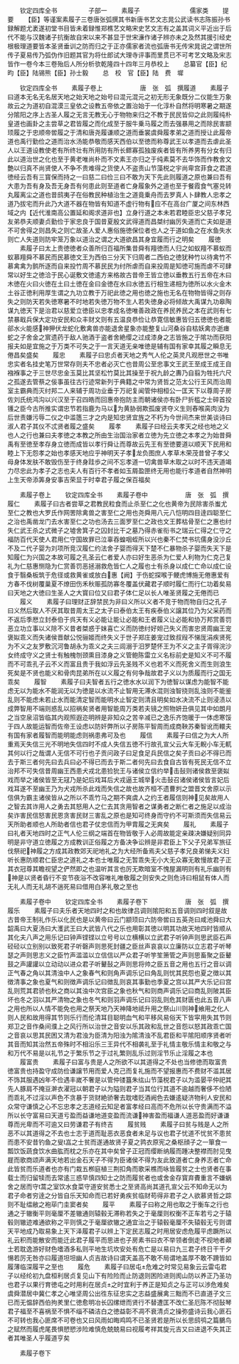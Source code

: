 　　钦定四库全书　　　　　子部一
　　素履子　　　　　　　　儒家类
　　提要
　　【臣】等谨案素履子三卷唐张弧撰其书新唐书艺文志晁公武读书志陈振孙书録解题尤袤遂初堂书目皆未着録惟郑樵艺文略宋史艺文志有之盖其词义平近出于后代不能与汉魏诸子抗衡故自宋以来不甚显于世宋濓作诸子辨亦未之及然其援引经史根极理道要皆本圣贤垂训之防而归之于正亦儒家者流也弧唐书无传宋晁说之谓世所传子夏易传乃弧伪作旧题其官为将仕郎试大理寺评事而里贯已不可考艺文略及宋志皆作一卷今本三卷殆后人所分析欤乾隆四十四年三月恭校上
　　总纂官【臣】纪昀【臣】陆锡熊【臣】孙士毅
　　总　校　官【臣】陆　费　墀















　　钦定四库全书
　　素履子卷上　　　　　　唐　张　弧　撰履道
　　素履子曰道本无名无名居天地之始天地之始号曰混元混元之初无形无象既分二仪能生万象故云之为道初自混漠三皇依之设教五帝依之置治始于一化淳朴自然将明寒暑之期遂分隂阳之序上古圣人履之无言无教无心于物物来归之不教于民民皆仰之此则履纯朴皇道也画卦之主尝草之君皆履之而化成至于服牛乗马履之而去强暴用之而除民害颛顼履之于忠顺帝喾履之于清和唐尧履谦顺之道而垂裳虞舜履孝弟之道而授让此履帝道也禹行勤俭之道而治水汤能恭敬而感天西伯以至徳而称尊武王以孝道而去虐此圣人以王道设教使老有所终壮有所用防有所长鳏寡孤独废疾者皆有所养男有分女有归此以道治世之化也至于黄老唯尚朴而不文素王亦归之于纯素莫不去华饰而作教舍文艶以归真不尚贤使人不争不贵难得之货使人不盗责山节藻棁之宇尚卑宫菲食之君道徳经云吾有三寳保而持之一曰慈二曰俭三曰不敢为天下先此则履道之原也兼曰吾有大患为吾有身及吾无身吾有何患此则至道者亡身履象外之道也至于餐霞食气塞兑转丸履离尘之道也昔鸱夷子在俗教民种植治生之道竟乗舟而去罗真人卜肆教人忠孝之道乃拔宅而升此乃大道不器在物皆有知道不虚行物有应不在高台广厦之间东林西域之内【近代淮南高公置延和阁求道非也】立身行道之本未若君睦臣忠父慈子孝兄友弟恭夫顺妻贞勤俭于家忠良于国昔夏殷文武得道而昌桀纣幽厉失道而亡夫如是道不可舍得之则昌失之则亡故圣人爱人惠俗施徳保位者也人之于道如鱼之在水鱼失水则亡人失道则防牢笼万象以道治之谓之大道欲昌其身宜履而行之明矣
　　履徳
　　素履子曰太上贵徳徳者众善所归百福所集昔舜有羶徳而人归之如蚁羶不慕蚁而蚁慕羶舜不慕民而民慕徳文王为西伯三分天下归周者二西伯之徳犹种竹以待禽竹不慕禽禽为鹯所逐而自来投竹周不慕民民为纣所虐而自来投周是知徳可施而虐不可肆常以好生之徳洽于民心诞敷文徳逺方来格故古昔帝王皆立徳以垂教五行五帝在木曰木徳在火曰火徳在土曰土徳在金曰金徳在水曰水徳五行相生递相为徳所以水火金木土谷正徳利用厚生谓之九功立教于万祀此徳之用也徳之施也无名在物物皆得之则存失之则防天若失徳寒暑不时地若失徳万物不生人若失徳身必将倾故大禹谋九功皋陶谋九徳天下是治君以慈爱立徳臣以忠孝成名徳唯善政政在养民养民之本在武则有七禁暴戢兵保大定功安民和众丰财文则有五温良恭俭让恭寛信敏惠皆归五徳徳也者能郤水火能感神狎伏龙蛇化敷禽兽亦能退舍星象亦能整复山河桑谷自枯妖禽亦逝瘗蛇之子舍金之賔遗药于敌人驰酒于盗者舍絶缨之过成漆身之志皆施之于隂功而获阳报夫如是宜施之于万类不可失之于一言天道无亲唯徳是辅有国有家幸其履之瞬息无倦昌矣盛矣
　　履忠
　　素履子曰忠贞者天地之秀气人伦之英灵凡观厯世之书唯忠实者名挂史笔万世常存则夫不忠者必灭亡也昔周公至忠事文王武王至成王成王自襁褓事之于三世尽忠金玉莫比其坚松竹莫比其操至于祝九龄之夀乃自翦为牲托六尺之孤遂去管蔡之佞事虽往古行迹常新列于典籍之中常为贤哲之范太公行王风而治周室主霸典而灭纣邦二人来辅于周功业垂于万祀复闻管仲相桓公一匡天下以尊周子房佐刘氏统鸿沟以兴汉至于召四皓而回惠帝抱防主而朝诸侯亦有卧尸折槛之士碎首投镬之臣今古所推实谓忠节若指鹿为马以为黄胁弱欺孤废贤夺义生则舂喉脔肉没为后世责嫌污辱二仪之中滥簉三才之内是知忠贤宜旌之不朽为今世间杰来世美谈诗曰淑人君子其仪不忒贤者履之盛矣
　　履孝
　　素履子曰经云夫孝天之经也地之义也人之行也兼曰夫孝徳之本教之所由生治国治家者立徳为先立徳之本孝之为始昔舜禹有至徳至孝存身立徳而成皆以孝行舜让而尊故云先王有至徳要道以顺天下民用和睦上下无怨孝之始也孝感天地应乎神明天子孝龙负图庶人孝草木荣茂昔曾子孝父母身体发肤不敢毁伤至于终身跬歩之间不忘孝道一切禽兽草木取之以时不违天道竭力尽忠此为孝子之志也夫人有百行不孝者如玉屑盈匣终无用也能行孝道者自然神明上生天帝添筭身安事吉荣显于时幸君子履之保百福矣














　　素履子卷上
　　钦定四库全书
　　素履子卷中　　　　　　唐　张　弧　撰履仁
　　素履子曰古者尝草之君教民粒食而止杀至仁之化也黄帝为民除害杀蚩尤至仁之教也大罗氏作网罟除禽兽之害至仁之用也尧舜用八元八恺明四目逹四聪至仁之治也禹凿龙门去水害至仁之功也汤去三面罗至仁之政也文王葬枯骨至仁之惠也纣失仁武王杀之式微子之墟舍箕子之囚封比干之墓乃得赤雀衔书之瑞云仁得之仁守之福防百代天使人君用仁守国故罪已泣辜吞蝗咽蛭所以兴也秦不仁焚书坑儒身没沙丘不及二代子婴为刘项所竞汉履仁约法舍子婴而得天下楚不仁暴物杀子婴而失天下是知履仁为兴国之本故可履之孔圣云仁者爱人亦曰好生恶杀为仁爱人利物为仁克己复礼为仁慈惠恻隐为仁赏善罚恶拯溺救危皆仁人之履也士有杀身以成仁亡命以成仁设食于翳桑板筑于危径或救黄雀或放白惠【阙】于伤蛇探喉于鲠虎博施无倦惠爱有方春不伐树覆巢夏不燎田伤禾秋赈孤防寡冬覆盖伏藏君子顺时履仁而行仁功着矣易曰天地之大徳曰生圣人之大寳曰位又曰君子体仁足以长人唯圣贤履之无倦而已
　　履义
　　素履子曰理财正辞禁民为非曰义所以义者不竞于物而物自归之孔子曰义然后取人不厌其取昔周太王之太子曰泰伯太王有疾泰伯义譲其位乃为父采药而不返后季厯立封泰伯于呉天有义必能让能让必能和王者履义让必能和协万邦赏善罚恶立功立事以义除不义昔者桀惑于妺喜亡义而防徳纣好妲己失义而害忠贤周幽王宠褒姒乖义而失诸侯晋献公悦骊姬而终失义于世子郑庄姜宠过致叔叚不悌厐涓疾贤死为不义之友罗敷沉河鲁胡永为乖义之夫三闾溺于汨罗楚怀王为不义之主子胥得浣沙女终成守义之贤士有触槐刎颈熏目漆身之义管鲍陈雷立义名标前史是知义不可不履而不可乖孔子云不义而富且贵于我如浮云先圣贱不义也若不义而死舍义而生则浪生死矣是不贤也能义和骨肉昆弟所在以义履之有何争哉故君子义以为质履而行之国无乖矣
　　履智
　　素履子曰夫智者五行之徳水水以润下为徳智以谋虑为能智不能虑无以为能水不能润无以为徳是以水流不止智用无滞水混则浊智挠则乱浊则不能鉴乱则不能虑未若止水而能清定智而能明水止智定则清且明矣如水决流不止则浸渍以成弊智用不端则惑乱以招祸矣贤者用智能周万类若夫镜之照物妍丑俱见其中如朗月之当空泉沼皆临其内观照遐迩明辨是非知众之苦辛减已之逸乐齐饱暖于一体虑寒馁于四人故能运智而佐帝王设虑以防奸弊所以子房陈平智周而成商鞅苏秦智讹而轘夫有国有家者履智而能明能虑则祸患弗可及也
　　履信
　　素履子曰信之为大人所重焉天失信三光不明地失信四时不成人失信五徳不行故孔宣父云大车无輗小车无軏其何以行之哉谓人无信不可行也子贡问政子曰足食足兵民信之矣子贡曰必不得已而去于斯三者何先曰去兵曰必不得已而去于斯二者何先曰去食自古皆有死民无信不立治邦不可失信昔周幽王西患犬戎北患猃狁王与诸侯立信约举击鼔则诸侯救至褒姒戏而举之诸侯皆至无冦乃是妃后戏耳后犬戎逼王城举火击鼔召诸侯诸侯皆言妃后戏耳遂不至幽王乃为犬戎所杀此戏而失信之故也故齐桓不遗曹刿之盟晋文舍原以示信俱为霸主诸侯皆从之所以不乖竹马之期不爽虞人之约王者履信则神见矣故用人之智去其诈用人之勇去其怒用人之仁去其贪用智者之谋勇者之断仁者之施足以成治矣诈害民信怒害民恩贪害民财三害乱之原也是知可终身而守约不可斯须而失信易云天所助者顺也人所助者信也君子仗忠信而为甲胄履之无爽矣
　　履礼
　　素履子曰礼者天地四时之正气人伦三纲之端首在物皆敬于人必周故能定亲疎决嫌疑别同异明是非守道立徳履之方成教训正俗履之方备决争讼辨是非君臣上下父子兄弟军旅征伐祭祀神履之方成其政教郊天祀地礼之为大经所备焉夫父慈子孝兄良弟悌夫义妇听长惠防顺君仁臣忠之道礼之本也士唯履之无暂乖失无小大无众寡无敢慢故君子正其衣冠尊其瞻视望之俨然即之也温听其言也厉无欺暗室不愧屋漏明则有礼乐幽则有神是以贤者昏行不变节夜浴不改容唯礼唯敬履之则安失之则危诗曰相鼠有体人而无礼人而无礼胡不遄死易曰借用白茅礼敬之至也












　　素履子卷中
　　钦定四库全书
　　素履子卷下　　　　　　唐　张　弧　撰履乐
　　素履子曰夫乐者天地四时之和也故律吕调则隂阳和五音调则四时叙是故古昔帝王制礼作乐以化民也是以黄帝曰云门颛顼曰六防帝喾曰五英尧曰咸池舜曰大韶禹曰大夏汤曰大濩武王曰大武皆八代之乐也用彰其徳以明其功故天地四时皆顺从其化夫八声之用乐记曰钟声铿铿以立号号以立横横以立武君子听钟声则思武臣石声硁硁以立别别以致死君子听磬声则思死封疆之臣丝声哀哀以立廉防以立志君子听琴瑟之声则思志义之臣竹声滥滥以立信信以严众君子听竽笙箫管之声则思畜聚之臣鼙鼓之声讙讙以立动动以进众君子听鼙鼔之声则思将帅之臣五音之用也五行之音以调正气春之角以其清浊中人之象春气和则角声调乐记曰角乱则忧其民怨也夏之徴以其徴清事之象也夏气和则徴声调乐记曰徴乱则哀其事勤也季夏之宫以其严大乐记曰宫乱则荒其君骄也秋之商以其浊中次宫臣之象也秋气和则商声调乐记曰商乱则陂其臣坏也冬之羽以其严清物之象也冬气和则羽声调乐记曰羽乱则危其财匮也此五音八声之用也所以人情不能免也用之祭天地乃天神降地祗升用之祭山川则神飨用之化人则人民和故用得其节则乐行而伦清耳目聪明血气和平移风易俗天下皆寜用失其节则郑卫之音作桑间濮上之风行所以治世之音安以乐其政和乱世之音怨以怒其政乖亡国之音哀以思其民困又清为君浊为臣清为阳浊为隂清浊不乱君臣和平隂阳顺序贤者听其音而知其治然五帝殊时不相沿乐三王异代不相袭礼至于礼情主敬乐情主和敬之与和万代不易是以礼节之于繁乐节之于过礼繁则乱乐过则淫节乐止淫履之本也
　　履富贵
　　素履子曰富与贵是人之所欲不以其道得之不处也当修徳而取富贵徳富贵也持盈守成防俭谦譲节用而爱人克己而复礼施而不望报惠而不费财不滥其居不饰其服遇凶年不俭遇丰嵗不奢是以管仲镂簋朱纮山节藻棁君子以为滥晏平仲祀其先人豚肩不掩豆澣衣濯冠以朝君子以为隘则君子当其位行其道不逾越而奢侈不俭陋而乖礼不过淫以声色不贪暴于货财絶骄奢去耽嗜贬酒阙色去嫌逺疑济物利人安民和众常守谦慎之心不忘忠孝之志道经云知足者富孝经曰高而不危所以长守贵满而不溢所以长守富易曰天道亏盈而益谦地道变盈而流谦神害盈而福谦人道恶盈而好谦谦尊而光卑而不可逾又曰劳谦君子有终吉
　　履贫贱
　　素履子曰贫与贱是人之所恶不以其道得之不去也士志于道而耻恶衣恶食者未足与议也君子忧道不忧贫不患贫而患不安昔钓鱼之叟嵓之士贫而遂通故贤子夏之鹑衣原宪之桑枢顔子之一箪食一瓢饮饭蔬食饮水曲肱而枕之乐亦在其中矣曾子正冠而缨断纳履而踵决整襟而肘见曳屣而歌商颂声满天地若出金石天子不得为臣诸侯不得为友此致道者亡身养志者亡命此皆贫而乐道者也亦有门栽五栁庭植三荆扣角而歌采樵而咏皆履贫之士也贤者在事载士而归留犊而去常逺三惑早慎四知士之防而履贫者也或舍金存寳弃賮重言不嫌蜗舍之居而守蒿之室饮水食菜守道安贫悉士之至贤高尚其道孔宣父云不知命无以为君子命者穷逹之分皆自乐天知命而已若好勇疾贫临财苟得非君子之人欲慕贤哲之踪则不耻缊敝之袍荜门圭窦者矣
　　履平
　　素履子曰称之用也取之于衡车之行也通之于辙衡平则毫厘不差辙通则辕毂无滞称若失之于毫厘则权衡不正车若亏之于辕毂则辙迹难通欲称之平则慎之于毫厘欲辙之通宜治之于辕毂毫厘不失辕毂无亏则谓天平地成乃取易象上天下泽履君子以辨上下定民志履之时用居安虑危履平虑蹶所以礼云积而能散安而能迁此君子履平而思进也子房素书曰衣不举领者倒走不视地者顚士若耽逸游好财色嗜酒多私则平地生坑坎安处有危亡是以易曰九三君子终日干干夕愓若厉无咎亦曰履道坦坦幽人贞吉故诗曰谓天盖高不敢不局谓地盖厚不敢不蹐皆如履薄临深履平之至也
　　履危
　　素履子曰居屯危难之时常见易象云云雷屯君子以经纶初九盘桓利居贞复见山下有险险而止防退则困险进则阂山防以养正乃圣功也君子以果行育徳屯之时用利在居贞之时宜利于养正是知贞之与正可以渉危难矣虞舜潜居中冀仁孝之心唯坚周公出徃东征忠实之志益盛展禽三黜而不已直道子文三已而无愠辞西伯拘羑里仁徳愈明冶长囚缧绁而贤行不替遭匡不改仁圣厄陈不彻鼔琴君子福至不喜祸至不惧不缁不磷洁白之徳益彰不凋不衰清贞之操弥盛诗云我心匪石不可转也我心匪席不可卷也又曰风雨如晦鸡鸣不已圣贤若是所以长思鸱鸮之篇鵩鸟之赋然而履虎尾畏惧愬愬涉险难慎危兢兢易曰视履考祥其旋元吉又曰进退不失其正者其唯圣人乎履道亨矣





　　素履子卷下
